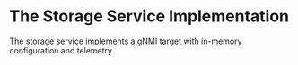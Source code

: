 # The Storage Service Implementation

The storage service implements a gNMI target with in-memory configuration and telemetry. 
